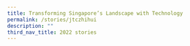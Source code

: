 ```yaml
---
title: Transforming Singapore’s Landscape with Technology
permalink: /stories/jtczhihui
description: ""
third_nav_title: 2022 stories
---
```


